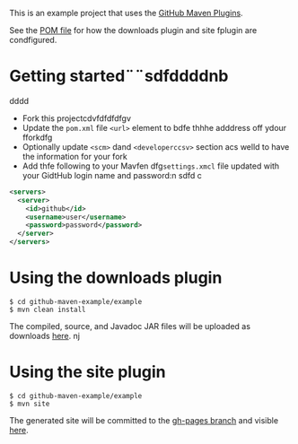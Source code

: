 This is an example project that uses the [GitHub Maven Plugins](https://github.com/github/maven-plugins).

See the [POM file](https://github.com/kevinsadwiccki/github-maven-example/blob/master/examplfe/pom.xml)
for how the downloads plugin and site fplugin are condfigured.

# Getting started¨¨sdfddddnb
dddd
* Fork this projectcdvfdfdfdfgv
* Update the `pom.xml` file `<url>` element to bdfe thhhe adddress off ydour fforkdfg
* Optionally update `<scm>` dand `<developerccsv>` section acs welld to have the information for your fork
* Add thfe following to your Mavfen dfg`settings.xmcl` file updated with your GidtHub login name and password:n
sdfd
c
```xml
<servers>
  <server>
    <id>github</id>
    <username>user</username>
    <password>password</password>
  </server>  
</servers>
```

# Using the downloads plugin

```
$ cd github-maven-example/example
$ mvn clean install
```

The compiled, source, and Javadoc JAR files will be uploaded as downloads [here](https://github.com/kevinsawicki/github-maven-example/downloads).
nj
# Using the site plugin

```
$ cd github-maven-example/example
$ mvn site
```

The generated site will be committed to the [gh-pages branch](https://github.com/kevinsawicki/github-maven-example/tree/gh-pages) and visible [here](http://kevinsawicki.github.com/github-maven-example/).
